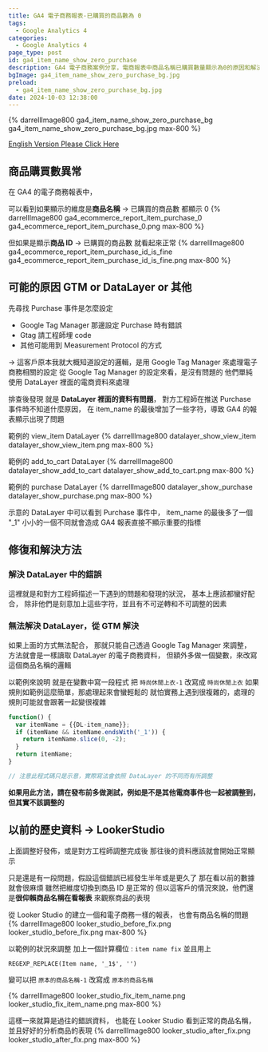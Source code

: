 ```yaml
---
title: GA4 電子商務報表-已購買的商品數為 0
tags:
  - Google Analytics 4
categories:
  - Google Analytics 4
page_type: post
id: ga4_item_name_show_zero_purchase
description: GA4 電子商務案例分享，電商報表中商品名稱已購買數量顯示為0的原因和解決方法
bgImage: ga4_item_name_show_zero_purchase_bg.jpg
preload:
  - ga4_item_name_show_zero_purchase_bg.jpg
date: 2024-10-03 12:38:00 
---
```


{% darrellImage800 ga4_item_name_show_zero_purchase_bg ga4_item_name_show_zero_purchase_bg.jpg max-800 %}

[English Version Please Click Here](https://medium.com/@darrell.tw.martech/abnormal-items-purchased-shows-0-in-ga4-a2509f4150bd)
<link rel="alternate" hreflang="en" href="https://medium.com/@darrell.tw.martech/abnormal-items-purchased-shows-0-in-ga4-a2509f4150bd" />

## 商品購買數異常

在 GA4 的電子商務報表中，

可以看到如果顯示的維度是**商品名稱** -> 已購買的商品數 都顯示 0
{% darrellImage800 ga4_ecommerce_report_item_purchase_0 ga4_ecommerce_report_item_purchase_0.png max-800 %}

但如果是顯示**商品 ID** -> 已購買的商品數 就看起來正常
{% darrellImage800 ga4_ecommerce_report_item_purchase_id_is_fine ga4_ecommerce_report_item_purchase_id_is_fine.png max-800 %}

## 可能的原因 GTM or DataLayer or 其他

先尋找 Purchase 事件是怎麼設定
- Google Tag Manager 那邊設定 Purchase 時有錯誤
- Gtag 請工程師埋 code
- 其他可能用到 Measurement Protocol 的方式

-> 這客戶原本我就大概知道設定的邏輯，是用 Google Tag Manager 來處理電子商務相關的設定
從 Google Tag Manager 的設定來看，是沒有問題的
他們單純使用 DataLayer 裡面的電商資料來處理

排查後發現
就是 **DataLayer 裡面的資料有問題**，
對方工程師在推送 Purchase 事件時不知道什麼原因，
在 item_name 的最後增加了一些字符，導致 GA4 的報表顯示出現了問題

範例的 view_item DataLayer
{% darrellImage800 datalayer_show_view_item datalayer_show_view_item.png max-800 %}

範例的 add_to_cart DataLayer
{% darrellImage800 datalayer_show_add_to_cart datalayer_show_add_to_cart.png max-800 %}

範例的 purchase DataLayer
{% darrellImage800 datalayer_show_purchase datalayer_show_purchase.png max-800 %}

示意的 DataLayer 中可以看到 Purchase 事件中，
item_name 的最後多了一個 "_1"
小小的一個不同就會造成 GA4 報表直接不顯示重要的指標

## 修復和解決方法

### 解決 DataLayer 中的錯誤

這裡就是和對方工程師描述一下遇到的問題和發現的狀況，
基本上應該都蠻好配合，
除非他們是刻意加上這些字符，並且有不可逆轉和不可調整的因素

### 無法解決 DataLayer，從 GTM 解決

如果上面的方式無法配合，
那就只能自己透過 Google Tag Manager 來調整，
方法就會是一樣讀取 DataLayer 的電子商務資料，
但額外多做一個變數，來改寫這個商品名稱的邏輯

以範例來說明
就是在變數中寫一段程式
把 `時尚休閒上衣-1` 改寫成 `時尚休閒上衣`
如果規則如範例這麼簡單，那處理起來會蠻輕鬆的
就怕實務上遇到很複雜的，處理的規則可能就會跟著一起變很複雜

```javascript
function() {
  var itemName = {{DL-item_name}};
  if (itemName && itemName.endsWith('_1')) {
    return itemName.slice(0, -2);
  }
  return itemName;
}

// 注意此程式碼只是示意，實際寫法會依照 DataLayer 的不同而有所調整
```

**如果用此方法，請在發布前多做測試，例如是不是其他電商事件也一起被調整到，但其實不該調整的**

## 以前的歷史資料 -> LookerStudio

上面調整好發佈，或是對方工程師調整完成後
那往後的資料應該就會開始正常顯示

只是還是有一段問題，假設這個錯誤已經發生半年或是更久了
那在看以前的數據就會很麻煩
雖然把維度切換到商品 ID 是正常的
但以這客戶的情況來說，他們還是**很仰賴商品名稱在看報表**
來觀察商品的表現

從 Looker Studio 的建立一個和電子商務一樣的報表，
也會有商品名稱的問題
{% darrellImage800 looker_studio_before_fix.png looker_studio_before_fix.png max-800 %}

以範例的狀況來調整
加上一個計算欄位 : `item name fix`
並且用上 
```
REGEXP_REPLACE(Item name, '_1$', '')
```
變可以把 `原本的商品名稱-1` 改寫成 `原本的商品名稱`

{% darrellImage800 looker_studio_fix_item_name.png looker_studio_fix_item_name.png max-800 %}

這樣一來就算是過往的錯誤資料，
也能在 Looker Studio 看到正常的商品名稱，
並且好好的分析商品的表現
{% darrellImage800 looker_studio_after_fix.png looker_studio_after_fix.png max-800 %}


